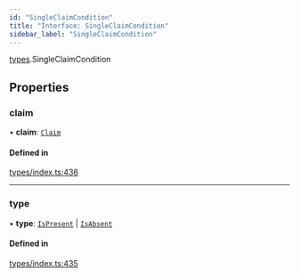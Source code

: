 ```yaml
---
id: "SingleClaimCondition"
title: "Interface: SingleClaimCondition"
sidebar_label: "SingleClaimCondition"
---
```


[types](../../../modules/Types/Types.md).SingleClaimCondition

## Properties

### claim

• **claim**: [`Claim`](../../../modules/Types/Types.md#claim)

#### Defined in

[types/index.ts:436](https://github.com/PolymeshAssociation/polymesh-sdk/blob/91c2d2d8/src/types/index.ts#L436)

___

### type

• **type**: [`IsPresent`](../../../enums/Types/ConditionType/ConditionType.md#ispresent) \| [`IsAbsent`](../../../enums/Types/ConditionType/ConditionType.md#isabsent)

#### Defined in

[types/index.ts:435](https://github.com/PolymeshAssociation/polymesh-sdk/blob/91c2d2d8/src/types/index.ts#L435)
